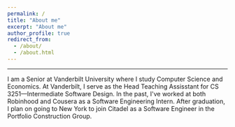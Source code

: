 ```yaml
---
permalink: /
title: "About me"
excerpt: "About me"
author_profile: true
redirect_from: 
  - /about/
  - /about.html
---
```

---

I am a Senior at Vanderbilt University where I study Computer Science and Economics. At Vanderbilt, I serve as the Head Teaching Assisstant for CS 3251—Intermediate Software Design. In the past, I've worked at both Robinhood and Cousera as a Software Engineering Intern. After graduation, I plan on going to New York to join Citadel as a Software Engineer in the Portfolio Construction Group. 